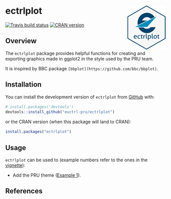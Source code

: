 
<!-- README.md is generated from README.Rmd. Please edit that file -->

# ectrlplot <img src="man/figures/logo.svg" align="right" height="139" />

[![Travis build
status](https://travis-ci.org/euctrl-pru/ectrlplot.svg?branch=master)](https://travis-ci.org/euctrl-pru/ectrlplot)
[![CRAN
version](https://www.r-pkg.org/badges/version/ectrlplot)](https://cran.r-project.org/package=ectrlplot)

## Overview

The `ectrlplot` package provides helpful functions for creating and
exporting graphics made in ggplot2 in the style used by the PRU team.

It is inspired by BBC package `[bbplot](https://github.com/bbc/bbplot)`.

## Installation

You can install the development version of `ectrlplot` from
[GitHub](https://github.com/euctrl-pru/ectrlplot) with:

``` r
# install.packages('devtools')
devtools::install_github("euctrl-pru/ectrlplot")
```

or the CRAN version (when this package will land to CRAN):

``` r
install.packages("ectrlplot")
```

## Usage

`ectrlplot` can be used to (example numbers refer to the ones in the
[vignette](https://ectrlplot.ansperformance.eu/articles/my-vignette.html "ectrlplot vignette")):

  - Add the PRU theme ([Example
    1](https://ectrlplot.ansperformance.eu/articles/my-vignette.html#example-01 "Example 1")).

## References
